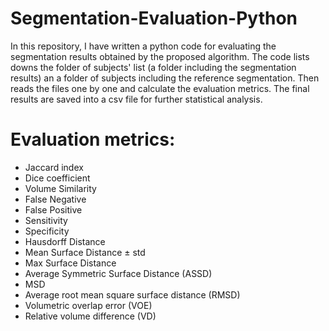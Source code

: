 # Segmentation-Evaluation-Python

In this repository, I have written a python code for evaluating the segmentation results obtained by the proposed algorithm. The code lists downs the folder of subjects' list (a folder including the segmentation results) an a folder of subjects including the reference segmentation. Then reads the files one by one and calculate the evaluation metrics. The final results are saved into a csv file for further statistical analysis. 

# Evaluation metrics:
- Jaccard	index
- Dice coefficient 
- Volume Similarity	
- False Negative 
- False Positive	
- Sensitivity	
- Specificity	
- Hausdorff Distance	
- Mean Surface Distance $\pm$	std 
- Max Surface Distance	
- Average Symmetric Surface Distance (ASSD)
- MSD	
- Average root mean square surface distance (RMSD)
- Volumetric overlap error (VOE)
- Relative volume difference (VD) 

